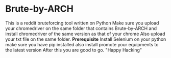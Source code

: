 # Brute-by-ARCH
This is a reddit bruteforcing tool written on Python
Make sure you upload your chromedriver on the same folder that contains Brute-by-ARCH and install chromedriver of the same version as that of your chrome
Also upload your txt file on the same folder.
**Prerequisite**
Install Selenium on your python
make sure you have pip installed
also install promote your equipments to the latest version
After this you are good to go.
"Happy Hacking"

